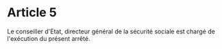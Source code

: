 # Article 5

Le conseiller d'Etat, directeur général de la sécurité sociale est chargé de l'exécution du présent arrêté.
